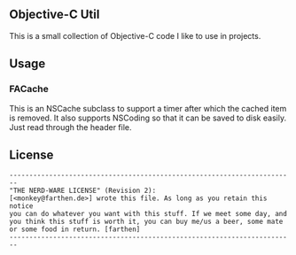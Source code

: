 ## Objective-C Util
This is a small collection of Objective-C code I like to use in projects.

## Usage
### FACache
This is an NSCache subclass to support a timer after which the cached item is removed. It also supports NSCoding so that it can be saved to disk easily. Just read through the header file.

## License

	------------------------------------------------------------------------
	"THE NERD-WARE LICENSE" (Revision 2):
	[<monkey@farthen.de>] wrote this file. As long as you retain this notice
	you can do whatever you want with this stuff. If we meet some day, and
	you think this stuff is worth it, you can buy me/us a beer, some mate
	or some food in return. [farthen]
	------------------------------------------------------------------------

